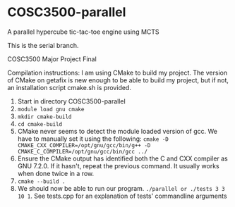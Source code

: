 # COSC3500-parallel
A parallel hypercube tic-tac-toe engine using MCTS

This is the serial branch.

COSC3500 Major Project Final

Compilation instructions:
I am using CMake to build my project. The version of CMake on getafix is new enough to be able to build my project, but if not, an installation script cmake.sh is provided.

1. Start in directory COSC3500-parallel
2. ```module load gnu cmake```
3. ```mkdir cmake-build```
4. ```cd cmake-build```
5. CMake never seems to detect the module loaded version of gcc. We have to manually set it using the following: ```cmake -D CMAKE_CXX_COMPILER=/opt/gnu/gcc/bin/g++ -D CMAKE_C_COMPILER=/opt/gnu/gcc/bin/gcc ../```
6. Ensure the CMake output has identified both the C and CXX compiler as GNU 7.2.0. If it hasn't, repeat the previous command. It usually works when done twice in a row.
7. ```cmake --build .```
8. We should now be able to run our program. ```./parallel or ./tests 3 3 10 1```. See tests.cpp for an explanation of tests' commandline arguments
